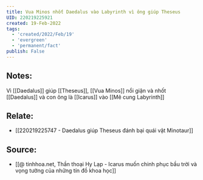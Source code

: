 ```yaml
---
title: Vua Minos nhốt Daedalus vào Labyrinth vì ông giúp Theseus
UID: 220219225921
created: 19-Feb-2022
tags:
  - 'created/2022/Feb/19'
  - 'evergreen'
  - 'permanent/fact'
publish: False
---
```

## Notes:
Vì [[Daedalus]] giúp [[Theseus]], [[Vua Minos]] nổi giận và nhốt [[Daedalus]] và con ông là [[Icarus]] vào [[Mê cung Labyrinth]]

## Relate:
- [[220219225747 - Daedalus giúp Theseus đánh bại quái vật Minotaur]]

## Source:
- [[@ tinhhoa.net, Thần thoại Hy Lạp - Icarus muốn chinh phục bầu trời và vọng tưởng của những tín đồ khoa học]]


